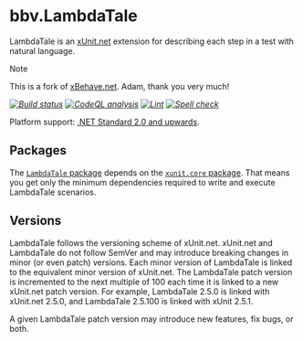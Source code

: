 # bbv.LambdaTale

LambdaTale is an [xUnit.net](https://github.com/xunit/xunit) extension for describing each step in a test with natural language.

> [!NOTE]
> This is a fork of [xBehave.net](https://github.com/adamralph/xbehave.net). Adam, thank you very much!

_[![Build status](https://github.com/bbvch/LambdaTale/workflows/.github/workflows/ci.yml/badge.svg)](https://github.com/bbvch/LambdaTale/actions)_
_[![CodeQL analysis](https://github.com/bbvch/LambdaTale/workflows/.github/workflows/codeql-analysis.yml/badge.svg)](https://github.com/bbvch/LambdaTale/actions?query=workflow%3A.github%2Fworkflows%2Fcodeql-analysis.yml)_
_[![Lint](https://github.com/bbvch/LambdaTale/workflows/.github/workflows/lint.yml/badge.svg)](https://github.com/bbvch/LambdaTale/actions?query=workflow%3A.github%2Fworkflows%2Flint.yml)_
_[![Spell check](https://github.com/bbvch/LambdaTale/workflows/.github/workflows/spell-check.yml/badge.svg)](https://github.com/bbvch/LambdaTale/actions?query=workflow%3A.github%2Fworkflows%2Fspell-check.yml)_

Platform support: [.NET Standard 2.0 and upwards](https://docs.microsoft.com/en-us/dotnet/standard/net-standard).

## Packages

The [`LambdaTale` package](https://www.nuget.org/packages/bbv.LambdaTale) depends on the [`xunit.core` package](https://www.nuget.org/packages/xunit.core/). That means you get only the minimum dependencies required to write and execute LambdaTale scenarios.

## Versions

LambdaTale follows the versioning scheme of xUnit.net. xUnit.net and LambdaTale do not follow SemVer and may introduce breaking changes in minor (or even patch) versions. Each minor version of LambdaTale is linked to the equivalent minor version of xUnit.net. The LambdaTale patch version is incremented to the next multiple of 100 each time it is linked to a new xUnit.net patch version. For example, LambdaTale 2.5.0 is linked with xUnit.net 2.5.0, and LambdaTale 2.5.100 is linked with xUnit 2.5.1.

A given LambdaTale patch version may introduce new features, fix bugs, or both.
